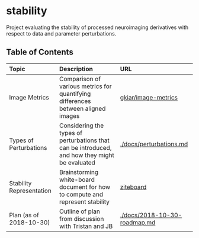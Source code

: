 # stability
Project evaluating the stability of processed neuroimaging derivatives with respect to data and parameter perturbations.

## Table of Contents
| Topic | Description | URL |
|:------|:------------|:----|
| Image Metrics | Comparison of various metrics for quantifying differences between aligned images | [gkiar/image-metrics](https://github.com/gkiar/image-metrics) |
| Types of Perturbations | Considering the types of perturbations that can be introduced, and how they might be evaluated | [./docs/perturbations.md](./docs/perturbations.md) |
| Stability Representation | Brainstorming white-board document for how to compute and represent stability | [ziteboard](https://view.ziteboard.com/shared/01205712904511) |
| Plan (as of 2018-10-30) | Outline of plan from discussion with Tristan and JB | [./docs/2018-10-30-roadmap.md](./docs/2018-10-30-roadmap.md) |
